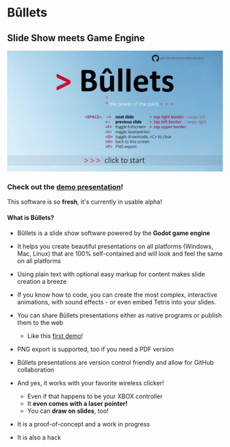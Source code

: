 # Bûllets

## Slide Show meets Game Engine

![](docs/bullets-start.png)

### Check out the [demo presentation](https://renerocksai.github.io/bullets/bullets.html)!

This software is so **fresh**, it's currently in usable alpha!

#### What is Bûllets? 

- Bûllets is a slide show software powered by the 
    **Godot game engine**

- It helps you create beautiful presentations on all 
    platforms (Windows, Mac, Linux) that are 100% 
    self-contained  and will look and feel the same on all 
    platforms

- Using plain text with optional easy markup for 
    content makes slide creation a breeze

- If you know how to code, you can create the most 
    complex, interactive animations, with sound effects -
    or even embed Tetris into your slides.

- You can share Bûllets presentations either as native 
    programs or publish them to the web
    - Like this [first demo](https://renerocksai.github.io/bullets/bullets.html)!

- PNG export is supported, too if you need a PDF
     version

- Bûllets presentations are version control friendly and 
    allow for GitHub collaboration

- And yes, it works with your favorite wireless clicker!
	- Even if that happens to be your  XBOX controller     
	- It **even comes with a laser pointer!**
	- You can **draw on slides**, too!

- It is a proof-of-concept and a work in progress

- It is also a hack
